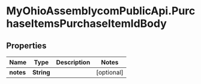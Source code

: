 # MyOhioAssemblycomPublicApi.PurchaseItemsPurchaseItemIdBody

## Properties
Name | Type | Description | Notes
------------ | ------------- | ------------- | -------------
**notes** | **String** |  | [optional] 
